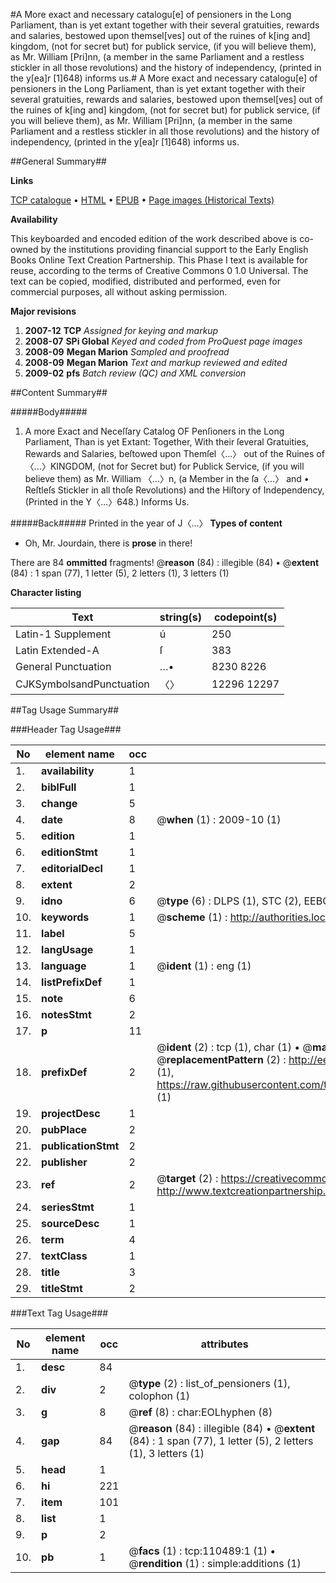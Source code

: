 #A More exact and necessary catalogu[e] of pensioners in the Long Parliament, than is yet extant together with their several gratuities, rewards and salaries, bestowed upon themsel[ves] out of the ruines of k[ing and] kingdom, (not for secret but) for publick service, (if you will believe them), as Mr. William [Pri]nn, (a member in the same Parliament and a restless stickler in all those revolutions) and the history of independency, (printed in the y[ea]r [1]648) informs us.#
A More exact and necessary catalogu[e] of pensioners in the Long Parliament, than is yet extant together with their several gratuities, rewards and salaries, bestowed upon themsel[ves] out of the ruines of k[ing and] kingdom, (not for secret but) for publick service, (if you will believe them), as Mr. William [Pri]nn, (a member in the same Parliament and a restless stickler in all those revolutions) and the history of independency, (printed in the y[ea]r [1]648) informs us.

##General Summary##

**Links**

[TCP catalogue](http://www.ota.ox.ac.uk/tcp/)  • 
[HTML](http://tei.it.ox.ac.uk/tcp/Texts-HTML/free/A51/A51335.html)  • 
[EPUB](http://tei.it.ox.ac.uk/tcp/Texts-EPUB/free/A51/A51335.epub) • 
[Page images (Historical Texts)](https://data.historicaltexts.jisc.ac.uk/view?pubId=eebo-31355476e&pageId=eebo-31355476e-110489-1)

**Availability**

This keyboarded and encoded edition of the
	       work described above is co-owned by the institutions
	       providing financial support to the Early English Books
	       Online Text Creation Partnership. This Phase I text is
	       available for reuse, according to the terms of Creative
	       Commons 0 1.0 Universal. The text can be copied,
	       modified, distributed and performed, even for
	       commercial purposes, all without asking permission.

**Major revisions**

1. __2007-12__ __TCP__ *Assigned for keying and markup*
1. __2008-07__ __SPi Global__ *Keyed and coded from ProQuest page images*
1. __2008-09__ __Megan Marion__ *Sampled and proofread*
1. __2008-09__ __Megan Marion__ *Text and markup reviewed and edited*
1. __2009-02__ __pfs__ *Batch review (QC) and XML conversion*

##Content Summary##

#####Body#####

1. A more Exact and Neceſſary Catalog OF Penſioners in the Long Parliament, Than is yet Extant: Together, With their ſeveral Gratuities, Rewards and Salaries, beſtowed upon Themſel〈…〉 out of the Ruines of 〈…〉KINGDOM, (not for Secret but) for Publick Service, (if you will believe them) as Mr. William 〈…〉n, (a Member in the ſa〈…〉 and • Reſtleſs Stickler in all thoſe Revolutions) and the Hiſtory of Independency, (Printed in the Y〈…〉648.) Informs Us.

#####Back#####
Printed in the year of J〈…〉
**Types of content**

  * Oh, Mr. Jourdain, there is **prose** in there!

There are 84 **ommitted** fragments! 
 @__reason__ (84) : illegible (84)  •  @__extent__ (84) : 1 span (77), 1 letter (5), 2 letters (1), 3 letters (1)

**Character listing**


|Text|string(s)|codepoint(s)|
|---|---|---|
|Latin-1 Supplement|ú|250|
|Latin Extended-A|ſ|383|
|General Punctuation|…•|8230 8226|
|CJKSymbolsandPunctuation|〈〉|12296 12297|

##Tag Usage Summary##

###Header Tag Usage###

|No|element name|occ|attributes|
|---|---|---|---|
|1.|__availability__|1||
|2.|__biblFull__|1||
|3.|__change__|5||
|4.|__date__|8| @__when__ (1) : 2009-10 (1)|
|5.|__edition__|1||
|6.|__editionStmt__|1||
|7.|__editorialDecl__|1||
|8.|__extent__|2||
|9.|__idno__|6| @__type__ (6) : DLPS (1), STC (2), EEBO-CITATION (1), OCLC (1), VID (1)|
|10.|__keywords__|1| @__scheme__ (1) : http://authorities.loc.gov/ (1)|
|11.|__label__|5||
|12.|__langUsage__|1||
|13.|__language__|1| @__ident__ (1) : eng (1)|
|14.|__listPrefixDef__|1||
|15.|__note__|6||
|16.|__notesStmt__|2||
|17.|__p__|11||
|18.|__prefixDef__|2| @__ident__ (2) : tcp (1), char (1)  •  @__matchPattern__ (2) : ([0-9\-]+):([0-9IVX]+) (1), (.+) (1)  •  @__replacementPattern__ (2) : http://eebo.chadwyck.com/downloadtiff?vid=$1&page=$2 (1), https://raw.githubusercontent.com/textcreationpartnership/Texts/master/tcpchars.xml#$1 (1)|
|19.|__projectDesc__|1||
|20.|__pubPlace__|2||
|21.|__publicationStmt__|2||
|22.|__publisher__|2||
|23.|__ref__|2| @__target__ (2) : https://creativecommons.org/publicdomain/zero/1.0/ (1), http://www.textcreationpartnership.org/docs/. (1)|
|24.|__seriesStmt__|1||
|25.|__sourceDesc__|1||
|26.|__term__|4||
|27.|__textClass__|1||
|28.|__title__|3||
|29.|__titleStmt__|2||


###Text Tag Usage###

|No|element name|occ|attributes|
|---|---|---|---|
|1.|__desc__|84||
|2.|__div__|2| @__type__ (2) : list_of_pensioners (1), colophon (1)|
|3.|__g__|8| @__ref__ (8) : char:EOLhyphen (8)|
|4.|__gap__|84| @__reason__ (84) : illegible (84)  •  @__extent__ (84) : 1 span (77), 1 letter (5), 2 letters (1), 3 letters (1)|
|5.|__head__|1||
|6.|__hi__|221||
|7.|__item__|101||
|8.|__list__|1||
|9.|__p__|2||
|10.|__pb__|1| @__facs__ (1) : tcp:110489:1 (1)  •  @__rendition__ (1) : simple:additions (1)|
